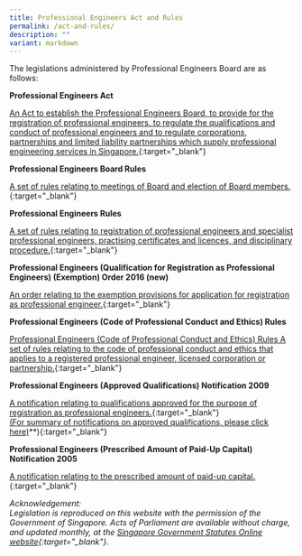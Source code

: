 ```yaml
---
title: Professional Engineers Act and Rules
permalink: /act-and-rules/
description: ""
variant: markdown
---
```

The legislations administered by Professional Engineers Board are as follows:

**Professional Engineers Act**

[An Act to establish the Professional Engineers Board, to provide for the registration of professional engineers, to regulate the qualifications and conduct of professional engineers and to regulate corporations, partnerships and limited liability partnerships which supply professional engineering services in Singapore.](https://sso.agc.gov.sg/Act/PEA1991){:target="_blank"}

**Professional Engineers Board Rules**

[A set of rules relating to meetings of Board and election of Board members.](https://sso.agc.gov.sg/SL/PEA1991-R2?DocDate=20051201){:target="_blank"}

**Professional Engineers Rules**
    
[A set of rules relating to registration of professional engineers and specialist professional engineers, practising certificates and licences, and disciplinary procedure.](https://sso.agc.gov.sg/SL/PEA1991-R1?DocDate=20180820){:target="_blank"}

**Professional Engineers (Qualification for Registration as Professional Engineers) (Exemption) Order 2016 (new)**
    
[An order relating to the exemption provisions for application for registration as professional engineer.](https://sso.agc.gov.sg/SL/PEA1991-S588-2016?DocDate=20161116){:target="_blank"}

**Professional Engineers (Code of Professional Conduct and Ethics) Rules**
    
[Professional Engineers (Code of Professional Conduct and Ethics) Rules A set of rules relating to the code of professional conduct and ethics that applies to a registered professional engineer, licensed corporation or partnership.](https://sso.agc.gov.sg/SL/PEA1991-R3?DocDate=20180112){:target="_blank"}

**Professional Engineers (Approved Qualifications) Notification 2009**
    
[A notification relating to qualifications approved for the purpose of registration as professional engineers.](https://sso.agc.gov.sg/SL/PEA1991-S653-2009?DocDate=20180112){:target="_blank"} <br>
[(For summary of notifications on approved qualifications, please click here)](https://sso.agc.gov.sg/SL/PEA1991-N2)**){:target="_blank"} 


**Professional Engineers (Prescribed Amount of Paid-Up Capital) Notification 2005**
    
[A notification relating to the prescribed amount of paid-up capital.](https://sso.agc.gov.sg/SL/PEA1991-S767-2005?DocDate=20051201){:target="_blank"}
    
_Acknowledgement:  
Legislation is reproduced on this website with the permission of the Government of Singapore. Acts of Parliament are available without charge, and updated monthly, at the [Singapore Government Statutes Online website](https://sso.agc.gov.sg](https://sso.agc.gov.sg/)){:target="_blank"}._